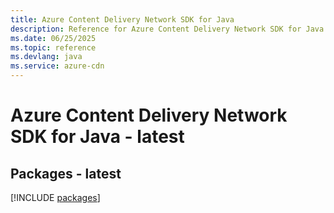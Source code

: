 ```yaml
---
title: Azure Content Delivery Network SDK for Java
description: Reference for Azure Content Delivery Network SDK for Java
ms.date: 06/25/2025
ms.topic: reference
ms.devlang: java
ms.service: azure-cdn
---
```

# Azure Content Delivery Network SDK for Java - latest
## Packages - latest
[!INCLUDE [packages](content-delivery-network-index.md)]